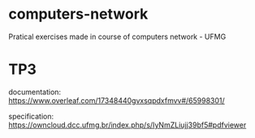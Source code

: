 # computers-network
Pratical exercises made in course of computers network - UFMG

# TP3
documentation: https://www.overleaf.com/17348440gvxsqpdxfmvv#/65998301/

specification: https://owncloud.dcc.ufmg.br/index.php/s/IyNmZLiujj39bf5#pdfviewer

